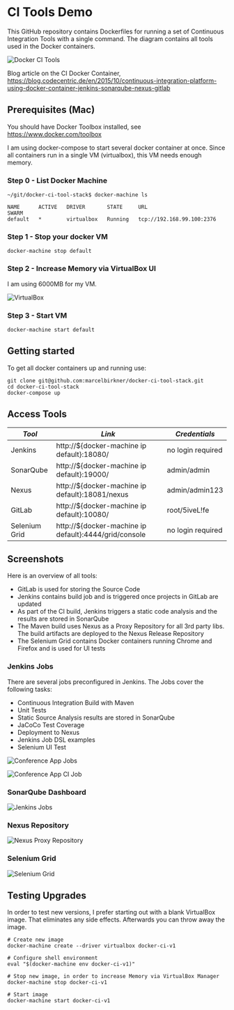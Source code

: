 # CI Tools Demo

This GitHub repository contains Dockerfiles for running a set of Continuous Integration Tools with a single command. The diagram contains all tools used in the Docker containers.

![Docker CI Tools](screenshots/docker-ci-tools.png)

Blog article on the CI Docker Container, https://blog.codecentric.de/en/2015/10/continuous-integration-platform-using-docker-container-jenkins-sonarqube-nexus-gitlab

## Prerequisites (Mac)

You should have Docker Toolbox installed, see https://www.docker.com/toolbox

I am using docker-compose to start several docker container at once.
Since all containers run in a single VM (virtualbox), this VM needs enough memory.

### Step 0 - List Docker Machine

```
~/git/docker-ci-tool-stack$ docker-machine ls

NAME      ACTIVE   DRIVER       STATE     URL                         SWARM
default   *        virtualbox   Running   tcp://192.168.99.100:2376
```

### Step 1 - Stop your docker VM

```
docker-machine stop default
```

### Step 2 - Increase Memory via VirtualBox UI

I am using 6000MB for my VM.

![VirtualBox](screenshots/virtualbox.png)

### Step 3 - Start VM

```
docker-machine start default
```

## Getting started

To get all docker containers up and running use:

```
git clone git@github.com:marcelbirkner/docker-ci-tool-stack.git
cd docker-ci-tool-stack
docker-compose up
```

## Access Tools

| *Tool* | *Link* | *Credentials* |
| ------------- | ------------- | ------------- |
| Jenkins | http://${docker-machine ip default}:18080/ | no login required |
| SonarQube | http://${docker-machine ip default}:19000/ | admin/admin |
| Nexus | http://${docker-machine ip default}:18081/nexus | admin/admin123 |
| GitLab | http://${docker-machine ip default}:10080/ | root/5iveL!fe |
| Selenium Grid | http://${docker-machine ip default}:4444/grid/console | no login required |

## Screenshots

Here is an overview of all tools:

- GitLab is used for storing the Source Code
- Jenkins contains build job and is triggered once projects in GitLab are updated
- As part of the CI build, Jenkins triggers a static code analysis and the results are stored in SonarQube
- The Maven build uses Nexus as a Proxy Repository for all 3rd party libs. The build artifacts are deployed to the Nexus Release Repository
- The Selenium Grid contains Docker containers running Chrome and Firefox and is used for UI tests

### Jenkins Jobs

There are several jobs preconfigured in Jenkins.
The Jobs cover the following tasks:

- Continuous Integration Build with Maven
- Unit Tests
- Static Source Analysis results are stored in SonarQube
- JaCoCo Test Coverage
- Deployment to Nexus
- Jenkins Job DSL examples
- Selenium UI Test

![Conference App Jobs](screenshots/jenkins-jobs-1.png)

![Conference App CI Job](screenshots/jenkins-jobs-2-conference-app-ci.png)

### SonarQube Dashboard

![Jenkins Jobs](screenshots/sonar-analysis-conference-app.png)

### Nexus Repository

![Nexus Proxy Repository](screenshots/nexus.png)

### Selenium Grid

![Selenium Grid](screenshots/selenium-grid.png)

## Testing Upgrades

In order to test new versions, I prefer starting out with a blank VirtualBox image.
That eliminates any side effects. Afterwards you can throw away the image.

```
# Create new image
docker-machine create --driver virtualbox docker-ci-v1

# Configure shell environment
eval "$(docker-machine env docker-ci-v1)"

# Stop new image, in order to increase Memory via VirtualBox Manager
docker-machine stop docker-ci-v1

# Start image
docker-machine start docker-ci-v1
```
